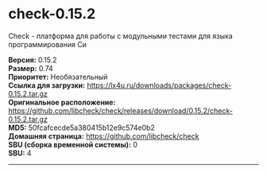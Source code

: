 # check-0.15.2

Check - платформа для работы с модульными тестами для языка программирования Си

**Версия:** 0.15.2
<br />
**Размер:** 0.74
<br />
**Приоритет:** Необязательный
<br />
**Ссылка для загрузки:** https://lx4u.ru/downloads/packages/check-0.15.2.tar.gz
<br />
**Оригинальное расположение:** https://github.com/libcheck/check/releases/download/0.15.2/check-0.15.2.tar.gz
<br />
**MD5:** 50fcafcecde5a380415b12e9c574e0b2
<br />
**Домашняя страница:** https://github.com/libcheck/check
        <br />**SBU (сборка временной системы):** 0
<br />
**SBU:** 4

***
            